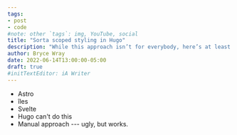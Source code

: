 ```yaml
---
tags:
- post
- code
#note: other `tags`: img, YouTube, social
title: "Sorta scoped styling in Hugo"
description: "While this approach isn’t for everybody, here’s at least one way to “componentize” your site’s CSS."
author: Bryce Wray
date: 2022-06-14T13:00:00-05:00
draft: true
#initTextEditor: iA Writer
---
```


- Astro
- îles
- Svelte
- Hugo can't do this
- Manual approach --- ugly, but works.